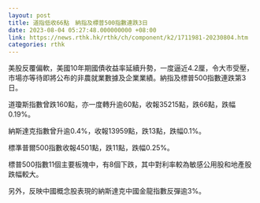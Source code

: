 ```yaml
---
layout: post
title: 道指低收66點　納指及標普500指數連跌3日
date: 2023-08-04 05:27:48.000000000 +08:00
link: https://news.rthk.hk/rthk/ch/component/k2/1711981-20230804.htm
categories: rthk
---
```


美股反覆偏軟，美國10年期國債收益率延續升勢，一度逼近4.2厘，令大市受壓，市場亦等待即將公布的非農就業數據及企業業績。納指及標普500指數連跌第3日。

道瓊斯指數曾跌160點，亦一度轉升逾60點，收報35215點，跌66點，跌幅0.19%。

納斯達克指數曾升逾0.4%，收報13959點，跌13點，跌幅0.1%。

標準普爾500指數收報4501點，跌11點，跌幅0.25%。

標普500指數11個主要板塊中，有8個下跌，其中對利率較為敏感公用股和地產股跌幅較大。

另外，反映中國概念股表現的納斯達克中國金龍指數反彈逾3%。
